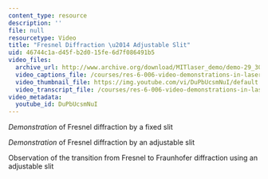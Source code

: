 ```yaml
---
content_type: resource
description: ''
file: null
resourcetype: Video
title: "Fresnel Diffraction \u2014 Adjustable Slit"
uid: 46744c1a-d45f-b2d0-15fe-6d7f086491b5
video_files:
  archive_url: http://www.archive.org/download/MITlaser_demo/demo-29_300k.mp4
  video_captions_file: /courses/res-6-006-video-demonstrations-in-lasers-and-optics-spring-2008/42d86f29e7a25a549c46221c8972ed75_DuPbUcsmNuI.vtt
  video_thumbnail_file: https://img.youtube.com/vi/DuPbUcsmNuI/default.jpg
  video_transcript_file: /courses/res-6-006-video-demonstrations-in-lasers-and-optics-spring-2008/c7b93ef28c21c17c2bf50b40e20e9645_DuPbUcsmNuI.pdf
video_metadata:
  youtube_id: DuPbUcsmNuI
---
```


_Demonstration_ of Fresnel diffraction by a fixed slit

_Demonstration_ of Fresnel diffraction by an adjustable slit

Observation of the transition from Fresnel to Fraunhofer diffraction using an adjustable slit